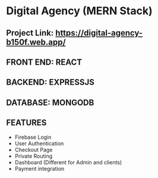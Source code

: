 # Digital Agency (MERN Stack)
## Project Link:  https://digital-agency-b150f.web.app/

## FRONT END: REACT
## BACKEND: EXPRESSJS
## DATABASE: MONGODB


## FEATURES
- Firebase Login
- User Authentication
- Checkout Page
- Private Routing
- Dashboard (Different for Admin and clients)
- Payment integration